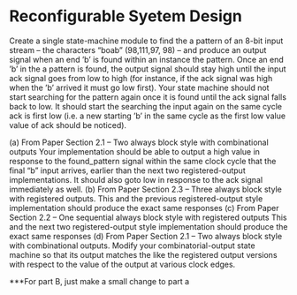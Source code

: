 # Reconfigurable Syetem Design
Create a single state-machine module to find the a pattern of an 8-bit input stream – the characters “boab” 
(98,111,97, 98) – and produce an output signal when an end ’b’ is found within an instance the pattern. 
Once an end ’b’ in the a pattern is found, the output signal should stay high until the input ack signal 
goes from low to high (for instance, if the ack signal was high when the ’b’ arrived it must go low first). 
Your state machine should not start searching for the pattern again once it is found until the ack signal falls back to low.
It should start the searching the input again on the same cycle ack is first low 
(i.e. a new starting ’b’ in the same cycle as the first low value value of ack should be noticed).

(a) From Paper Section 2.1 – Two always block style with combinational outputs Your implementation should be able to output a high value in response to the found_pattern signal within the same clock cycle that the final “b” input arrives, earlier than the next two registered-output implementations. It should also goto low in response to the ack signal immediately as well.
(b) From Paper Section 2.3 – Three always block style with registered outputs. This and the previous registered-output style implementation should produce the exact same responses
(c) From Paper Section 2.2 – One sequential always block style with registered outputs This and the next two registered-output style implementation should produce the exact same responses
(d) From Paper Section 2.1 – Two always block style with combinational outputs. Modify your combinatorial-output state machine so that its output matches the like the registered output versions with respect to the value of the output at various clock edges.



***For part B, just make a small change to part a
